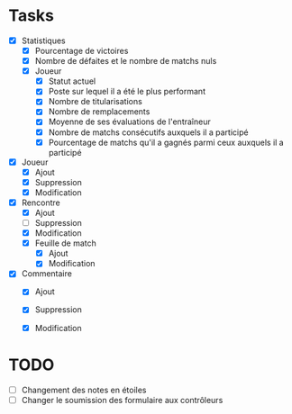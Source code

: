 # Tasks
 - [x] Statistiques
   - [x] Pourcentage de victoires
   - [x] Nombre de défaites et le nombre de matchs nuls
   - [x] Joueur
     - [x] Statut actuel
     - [x] Poste sur lequel il a été le plus performant
     - [x] Nombre de titularisations
     - [x] Nombre de remplacements
     - [x] Moyenne de ses évaluations de l'entraîneur
     - [x] Nombre de matchs consécutifs auxquels il a participé
     - [x] Pourcentage de matchs qu'il a gagnés parmi ceux auxquels il a participé
 - [x] Joueur
   - [x] Ajout
   - [x] Suppression
   - [x] Modification
 - [x] Rencontre
   - [x] Ajout
   - [ ] Suppression
   - [x] Modification
   - [x] Feuille de match
     - [x] Ajout
     - [x] Modification
 - [x] Commentaire
   - [x] Ajout
   - [x] Suppression
   - [x] Modification


# TODO
 - [ ] Changement des notes en étoiles
 - [ ] Changer le soumission des formulaire aux contrôleurs
